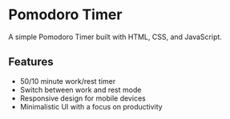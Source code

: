 # Pomodoro Timer

A simple Pomodoro Timer built with HTML, CSS, and JavaScript.

## Features

- 50/10 minute work/rest timer
- Switch between work and rest mode
- Responsive design for mobile devices
- Minimalistic UI with a focus on productivity